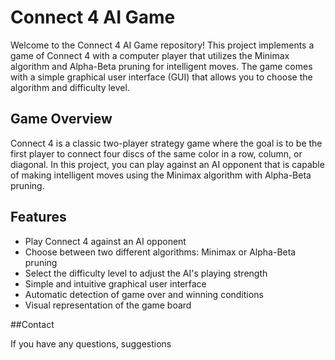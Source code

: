 # Connect 4 AI Game

Welcome to the Connect 4 AI Game repository! This project implements a game of Connect 4 with a computer player that utilizes the Minimax algorithm and Alpha-Beta pruning for intelligent moves. The game comes with a simple graphical user interface (GUI) that allows you to choose the algorithm and difficulty level.

## Game Overview

Connect 4 is a classic two-player strategy game where the goal is to be the first player to connect four discs of the same color in a row, column, or diagonal. In this project, you can play against an AI opponent that is capable of making intelligent moves using the Minimax algorithm with Alpha-Beta pruning.

## Features

- Play Connect 4 against an AI opponent
- Choose between two different algorithms: Minimax or Alpha-Beta pruning
- Select the difficulty level to adjust the AI's playing strength
- Simple and intuitive graphical user interface
- Automatic detection of game over and winning conditions
- Visual representation of the game board

##Contact

If you have any questions, suggestions
